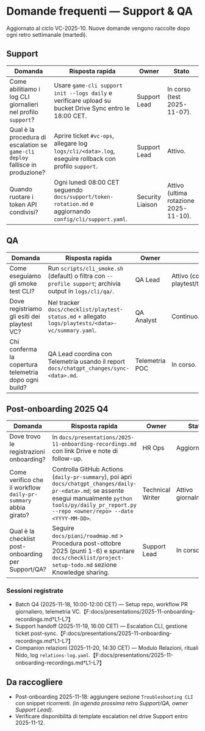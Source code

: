 # Domande frequenti — Support & QA

Aggiornato al ciclo VC-2025-10. Nuove domande vengono raccolte dopo ogni retro settimanale (martedì).

## Support

| Domanda | Risposta rapida | Owner | Stato |
| ------- | ---------------- | ----- | ----- |
| Come abilitiamo i log CLI giornalieri nel profilo `support`? | Usare `game-cli support init --logs daily` e verificare upload su bucket Drive Sync entro le 18:00 CET. | Support Lead | In corso (test 2025-11-07).
| Qual è la procedura di escalation se `game-cli deploy` fallisce in produzione? | Aprire ticket `#vc-ops`, allegare log `logs/cli/<data>.log`, eseguire rollback con profilo `support`. | Support Lead | Attivo.
| Quando ruotare i token API condivisi? | Ogni lunedì 08:00 CET seguendo `docs/support/token-rotation.md` e aggiornando `config/cli/support.yaml`. | Security Liaison | Attivo (ultima rotazione 2025-11-10).

## QA

| Domanda | Risposta rapida | Owner | Stato |
| ------- | ---------------- | ----- | ----- |
| Come eseguiamo gli smoke test CLI? | Run `scripts/cli_smoke.sh` (default) o filtra con `--profile support`; archivia output in `logs/cli/qa/`. | QA Lead | Attivo (copre playtest/telemetry/support).
| Dove registriamo gli esiti dei playtest VC? | Nel tracker `docs/checklist/playtest-status.md` + allegato `logs/playtests/<data>-vc/summary.yaml`. | QA Analyst | Continuo.
| Chi conferma la copertura telemetria dopo ogni build? | QA Lead coordina con Telemetria usando il report `docs/chatgpt_changes/sync-<data>.md`. | Telemetria POC | In corso.

## Post-onboarding 2025 Q4

| Domanda | Risposta rapida | Owner | Stato |
| ------- | ---------------- | ----- | ----- |
| Dove trovo le registrazioni onboarding? | In `docs/presentations/2025-11-onboarding-recordings.md` con link Drive e note di follow-up. | HR Ops | Aggiornato. |
| Come verifico che il workflow `daily-pr-summary` abbia girato? | Controlla GitHub Actions (`daily-pr-summary`), poi apri `docs/chatgpt_changes/daily-pr-<data>.md`; se assente esegui manualmente `python tools/py/daily_pr_report.py --repo <owner/repo> --date <YYYY-MM-DD>`. | Technical Writer | Attivo giornalmente. |
| Qual è la checklist post-onboarding per Support/QA? | Seguire `docs/piani/roadmap.md` > Procedura post-ottobre 2025 (punti 1-6) e spuntare `docs/checklist/project-setup-todo.md` sezione Knowledge sharing. | Support Lead | In corso. |

### Sessioni registrate
- Batch Q4 (2025-11-18, 10:00-12:00 CET) — Setup repo, workflow PR giornaliero, telemetria VC.【F:docs/presentations/2025-11-onboarding-recordings.md†L1-L7】
- Support handoff (2025-11-19, 16:00 CET) — Escalation CLI, gestione ticket post-sync.【F:docs/presentations/2025-11-onboarding-recordings.md†L1-L7】
- Companion relazioni (2025-11-20, 14:30 CET) — Modulo Relazioni, rituali Nido, log `relations-log.yaml`.【F:docs/presentations/2025-11-onboarding-recordings.md†L1-L7】

## Da raccogliere
- Post-onboarding 2025-11-18: aggiungere sezione `Troubleshooting CLI` con snippet ricorrenti. _(in agenda prossima retro Support/QA, owner Support Lead)._ 
- Verificare disponibilità di template escalation nel drive Support entro 2025-11-12.
